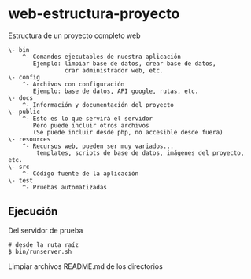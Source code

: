 # web-estructura-proyecto
Estructura de un proyecto completo web

```
\- bin
    ^- Comandos ejecutables de nuestra aplicación
       Ejemplo: limpiar base de datos, crear base de datos,
                crar administrador web, etc.
\- config
    ^- Archivos con configuración
       Ejemplo: base de datos, API google, rutas, etc.
\- docs
    ^- Información y documentación del proyecto
\- public
    ^- Esto es lo que servirá el servidor
       Pero puede incluir otros archivos
       (Se puede incluir desde php, no accesible desde fuera)
\- resources
    ^- Recursos web, pueden ser muy variados...
        templates, scripts de base de datos, imágenes del proyecto, etc.
\- src
    ^- Código fuente de la aplicación
\- test
    ^- Pruebas automatizadas
```

## Ejecución

Del servidor de prueba
```
# desde la ruta raíz
$ bin/runserver.sh
```

Limpiar archivos README.md de los directorios
